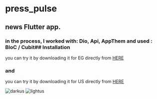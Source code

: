 # press_pulse

## news Flutter app.
### in the process, I worked with: Dio, Api, AppThem and used : BloC / Cubit## Installation

you can try it by downloading it for EG directly from <a href="https://download1528.mediafire.com/7nirde17g00gHOOVXqF1-2JZWYcuZJIY3mnSBsHPhYA8glUxSGtoNsLzGI7TbkauKCG96mNLQ0Wm8INooPFCLpncagKroGkaDIq3kF_daxy_Rg2K3UOeiSAz1a7_FmNTsHHjcl6LNp5z_--0L0ow2wxWvRWMKgo0zbu8t6BiXgm7_w/o1fx70zehvagmvx/PresPulseEG.apk">HERE</a>
### and 
you can try it by downloading it for US directly from <a href="https://download1588.mediafire.com/x5pzqjlkigigYc4BopCVkfl8P7hF3ymmTjdjta4G0NG6QnToq2QpojjMcqyZMSV0IiZ-TcljwKodPwQgjBLwIvNBhZek4VVKRKV9gLy1thRX_lqhEOgpv3GJP_GzzgDJsycMHheh7baZpCzMfDzXQdqCbXCNqy-PZTL1xiQDepwYUA/0zgqowtd3ch2d6q/PressPulseUS.apk">HERE</a>


![darkus](https://github.com/omar546/PressPulse/assets/71936776/e4c98d8a-6cd7-474d-8b6d-b2de6b172002)
![lightus](https://github.com/omar546/PressPulse/assets/71936776/f0a0028b-3707-4f39-b73e-cd2333551712)
